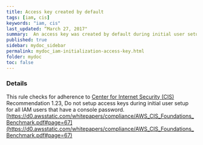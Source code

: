 ```yaml
---
title: Access key created by default
tags: [iam, cis]
keywords: "iam, cis"
last_updated: “March 27, 2017"
summary:  An access key was created by default during initial user setup
published: true
sidebar: mydoc_sidebar
permalink: mydoc_iam-initialization-access-key.html
folder: mydoc
toc: false
---
```


### Details  
This rule checks for adherence to [Center for Internet Security (CIS)](https://www.cisecurity.org/) Recommendation 1.23, Do not setup access keys during initial user setup for all IAM users that have a console password. [https://d0.awsstatic.com/whitepapers/compliance/AWS_CIS_Foundations_Benchmark.pdf#page=67](https://d0.awsstatic.com/whitepapers/compliance/AWS_CIS_Foundations_Benchmark.pdf#page=67) 
